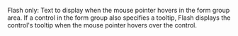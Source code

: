 Flash only: Text to display when the mouse pointer hovers in the
            form group area. If a control in the form group also
            specifies a tooltip, Flash displays the control's tooltip
            when the mouse pointer hovers over the control.